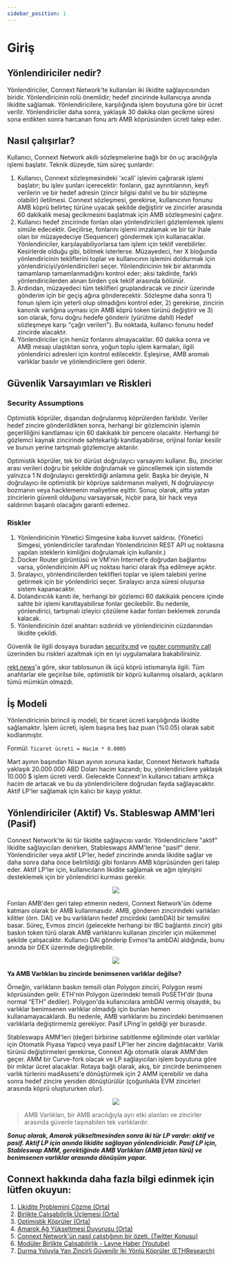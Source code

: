 ```yaml
---
sidebar_position: 1
---
```


# Giriş

## Yönlendiriciler nedir?

Yönlendiriciler, Connext Network'te kullanılan iki likidite sağlayıcısından biridir. Yönlendiricinin rolü önemlidir; hedef zincirinde kullanıcıya anında likidite sağlamak. Yönlendiricilere, karşılığında işlem boyutuna göre bir ücret verilir. Yönlendiriciler daha sonra, yaklaşık 30 dakika olan gecikme süresi sona erdikten sonra harcanan fonu artı AMB köprüsünden ücreti talep eder.

## Nasıl çalışırlar?

Kullanıcı, Connext Network akıllı sözleşmelerine bağlı bir ön uç aracılığıyla işlemi başlatır. Teknik düzeyde, tüm süreç şunlardır:

1. Kullanıcı, Connext sözleşmesindeki 'xcall' işlevini çağırarak işlemi başlatır; bu işlev şunları içerecektir: fonların, gaz ayrıntılarının, keyfi verilerin ve bir hedef adresin (zincir bilgisi dahil ve bu bir sözleşme olabilir) iletilmesi. Connext sözleşmesi, gerekirse, kullanıcının fonunu AMB köprü belirteç türüne uyacak şekilde değiştirir ve zincirler arasında 60 dakikalık mesaj gecikmesini başlatmak için AMB sözleşmesini çağırır.
2. Kullanıcı hedef zincirinde fonları olan yönlendiricileri gözlemlemek işlemi simüle edecektir. Geçilirse, fonlarını işlemi imzalamak ve bir tür ihale olan bir müzayedeciye (Sequencer) göndermek için kullanacaklar. Yönlendiriciler, karşılayabiliyorlarsa tam işlem için teklif verebilirler. Kesirlerde olduğu gibi, bölmek isterlerse. Müzayedeci, her X bloğunda yönlendiricinin tekliflerini toplar ve kullanıcının işlemini doldurmak için yönlendiriciyi/yönlendiricileri seçer. Yönlendiricinin tek bir aktarımda tamamlanıp tamamlanmadığını kontrol eder; aksi takdirde, farklı yönlendiricilerden alınan birden çok teklif arasında bölünür.
3. Ardından, müzayedeci tüm teklifleri gruplandıracak ve zincir üzerinde gönderim için bir geçiş ağına gönderecektir. Sözleşme daha sonra 1) fonun işlem için yeterli olup olmadığını kontrol eder, 2) gerekirse, zincirin kanonik varlığına uyması için AMB köprü token türünü değiştirir ve 3) son olarak, fonu doğru hedefe gönderir (yürütme dahil) Hedef sözleşmeye karşı "çağrı verileri"). Bu noktada, kullanıcı fonunu hedef zincirde alacaktır.
4. Yönlendiriciler için henüz fonlarını almayacaklar. 60 dakika sonra ve AMB mesajı ulaştıktan sonra, yoğun toplu işlem karmaları, ilgili yönlendirici adresleri için kontrol edilecektir. Eşleşirse, AMB aromalı varlıklar basılır ve yönlendiricilere geri ödenir.

## Güvenlik Varsayımları ve Riskleri

### Security Assumptions

Optimistik köprüler, dışarıdan doğrulanmış köprülerden farklıdır. Veriler hedef zincire gönderildikten sonra, herhangi bir gözlemcinin işlemin geçerliliğini kanıtlaması için 60 dakikalık bir pencere olacaktır. Herhangi bir gözlemci kaynak zincirinde sahtekarlığı kanıtlayabilirse, orijinal fonlar kesilir ve bunun yerine tartışmalı gözlemciye aktarılır.

Optimistik köprüler, tek bir dürüst doğrulayıcı varsayımı kullanır. Bu, zincirler arası verileri doğru bir şekilde doğrulamak ve güncellemek için sistemde yalnızca 1 N doğrulayıcı gerektirdiği anlamına gelir.
Başka bir deyişle, N doğrulayıcı ile optimistik bir köprüye saldırmanın maliyeti, N doğrulayıcıyı bozmanın veya hacklemenin maliyetine eşittir. Sonuç olarak, altta yatan zincirlerin güvenli olduğunu varsayarsak, hiçbir para, bir hack veya saldırının başarılı olacağını garanti edemez.

### Riskler

1. Yönlendiricinin Yönetici Simgesine kaba kuvvet saldırısı. (Yönetici Simgesi, yönlendiriciler tarafından Yönlendiricinin REST API uç noktasına yapılan isteklerin kimliğini doğrulamak için kullanılır.)
2. Docker Router görüntüsü ve VM'nin İnternet'e doğrudan bağlantısı varsa, yönlendiricinin API uç noktası harici olarak ifşa edilmeye açıktır.
3. Sıralayıcı, yönlendiricilerden teklifleri toplar ve işlem talebini yerine getirmek için bir yönlendirici seçer. Sıralayıcı arıza süresi oluşursa sistem kapanacaktır.
4. Dolandırıcılık kanıtı ile, herhangi bir gözlemci 60 dakikalık pencere içinde sahte bir işlemi kanıtlayabilirse fonlar gecikebilir. Bu nedenle, yönlendirici, tartışmalı izleyici çözülene kadar fonları beklemek zorunda kalacak.
5. Yönlendiricinin özel anahtarı sızdırıldı ve yönlendiricinin cüzdanından likidite çekildi.

Güvenlik ile ilgili dosyaya buradan [security.md](https://github.com/connext/documentation/blob/main/docs/routers/security.md) ve [router community call](https://www.youtube.com/watch?v=rjNcdm1mjCQ) üzerinden bu riskleri azaltmak için en iyi uygulamalara bakabilirsiniz.

[rekt.news](https://rekt.news/leaderboard/)'a göre, skor tablosunun ilk üçü köprü istismarıyla ilgili. Tüm anahtarlar ele geçirilse bile, optimistik bir köprü kullanmış olsalardı, açıkların tümü mümkün olmazdı.

## İş Modeli

Yönlendiricinin birincil iş modeli, bir ticaret ücreti karşılığında likidite sağlamaktır. İşlem ücreti, işlem başına beş baz puan (%0.05) olarak sabit kodlanmıştır.

Formül: `Ticaret ücreti = Hacim * 0.0005`

Mart ayının başından Nisan ayının sonuna kadar, Connext Network haftada yaklaşık 20.000.000 ABD Doları hacim kazandı; bu, yönlendiricilere yaklaşık 10.000 $ işlem ücreti verdi. Gelecekte Connext'in kullanıcı tabanı arttıkça hacim de artacak ve bu da yönlendiricilere doğrudan fayda sağlayacaktır. Aktif LP'ler sağlamak için kalıcı bir kayıp yoktur.

## Yönlendiriciler (Aktif) Vs. Stableswap AMM'leri (Pasif)

Connext Network'te iki tür likidite sağlayıcısı vardır. Yönlendiricilere "aktif" likidite sağlayıcıları denirken, Stableswaps AMM'lerine "pasif" denir. Yönlendiriciler veya aktif LP'ler, hedef zincirinde anında likidite sağlar ve daha sonra daha önce belirtildiği gibi fonlarını AMB köprüsünden geri talep eder. Aktif LP'ler için, kullanıcıların likidite sağlamak ve ağın işleyişini desteklemek için bir yönlendirici kurması gerekir.

<p align="center">
  <img src="https://pbs.twimg.com/media/FT3JAOLWUAAs-xk?format=png&name=small" />
</p>

Fonları AMB'den geri talep etmenin nedeni, Connext Network'ün ödeme katmanı olarak bir AMB kullanmasıdır. AMB, gönderen zincirindeki varlıkları kilitler (örn. DAI) ve bu varlıkların hedef zincirdeki (ambDAI) bir temsilini basar. Süreç, Evmos zinciri (gelecekte herhangi bir IBC bağlantılı zincir) gibi baskın token türü olarak AMB varlıklarını kullanan zincirler için mükemmel şekilde çalışacaktır. Kullanıcı DAI gönderip Evmos'ta ambDAI aldığında, bunu anında bir DEX üzerinde değiştirebilir.

<p align="center">
  <img src="https://pbs.twimg.com/media/FT3JbcJWIAId0c2?format=jpg&name=small" />
</p>

**Ya AMB Varlıkları bu zincirde benimsenen varlıklar değilse?**

Örneğin, varlıkların baskın temsili olan Polygon zinciri, Polygon resmi köprüsünden gelir. ETH'nin Polygon üzerindeki temsili PoSETH'dir (buna normal “ETH” dediler). Polygon'da kullanıcılara ambDAI vermiş olsaydık, bu varlıklar benimsenen varlıklar olmadığı için bunları hemen kullanamayacaklardı. Bu nedenle, AMB varlıklarını bu zincirdeki benimsenen varlıklarla değiştirmemiz gerekiyor. Pasif LPing'in geldiği yer burasıdır.

Stableswaps AMM'leri (değeri birbirine sabitlenme eğiliminde olan varlıklar için Otomatik Piyasa Yapıcı) veya pasif LP'ler her zincire dağıtılacaktır. Varlık türünü değiştirmeleri gerekirse, Connext Ağı otomatik olarak AMM'den geçer. AMM bir Curve-fork olacak ve LP sağlayıcıları işlem boyutuna göre bir miktar ücret alacaklar. Rotaya bağlı olarak, akış, bir zincirde benimsenen varlık türlerini madAssets'e dönüştürmek için 2 AMM içerebilir ve daha sonra hedef zincire yeniden dönüştürülür (çoğunlukla EVM zincirleri arasında köprü oluştururken olur).

<p align="center">
  <img src="https://pbs.twimg.com/media/FT3N4swXEAU6yuu?format=jpg&name=small" />
</p>

> AMB Varlıkları, bir AMB aracılığıyla ayrı etki alanları ve zincirler arasında güvenle taşınabilen tek varlıklardır.

***Sonuç olarak, Amarok yükseltmesinden sonra iki tür LP vardır: aktif ve pasif. Aktif LP için anında likidite sağlayan yönlendiricidir. Pasif LP için, Stableswap AMM, gerektiğinde AMB Varlıkları (AMB jeton türü) ve benimsenen varlıklar arasında dönüşüm yapar.***


## Connext hakkında daha fazla bilgi edinmek için lütfen okuyun:

1. [Likidite Problemini Çözme (Orta)](https://blog.connext.network/solve-the-liquidity-problem-88bde201501)
2. [Birlikte Çalışabilirlik Üçlemesi (Orta)](https://blog.connext.network/the-interoperability-trilemma-657c2cf69f17)
3. [Optimistik Köprüler (Orta)](https://blog.connext.network/optimistic-bridges-fb800dc7b0e0)
4. [Amarok Ağ Yükseltmesi Duyurusu (Orta)](https://blog.connext.network/announcing-the-amarok-network-upgrade-5046317860a4)
5. [Connext Network'ün nasıl çalıştığının bir özeti. (Twitter Konusu)](https://mobile.twitter.com/ConnextNetwork/status/1530611831785541632)
6. [Modüler Birlikte Çalışabilirlik - Layne Haber (Youtube)](https://www.youtube.com/watch?v=pnw6x_v0iiY)
7. [Durma Yoluyla Yan Zincirli Güvenilir İki Yönlü Köprüler (ETHResearch)](https://ethresear.ch/t/trustless-two-way-bridges-with-side-chains-by-halting/5728)
